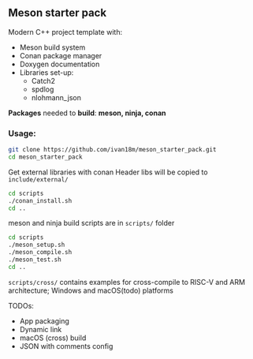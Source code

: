 ## Meson starter pack
Modern C++ project template with: 
* Meson build system
* Conan package manager 
* Doxygen documentation
* Libraries set-up:
    * Catch2
    * spdlog
    * nlohmann_json

**Packages** needed to **build**: **meson, ninja, conan**  
### Usage:
```bash
git clone https://github.com/ivan18m/meson_starter_pack.git
cd meson_starter_pack
```
Get external libraries with conan
Header libs will be copied to `include/external/`
```bash
cd scripts
./conan_install.sh
cd ..
```
meson and ninja build scripts are in `scripts/` folder 
```bash
cd scripts
./meson_setup.sh
./meson_compile.sh
./meson_test.sh
cd ..
``` 

`scripts/cross/` contains examples for cross-compile to RISC-V and ARM architecture; Windows and macOS(todo) platforms  

TODOs:
* App packaging
* Dynamic link
* macOS (cross) build
* JSON with comments config